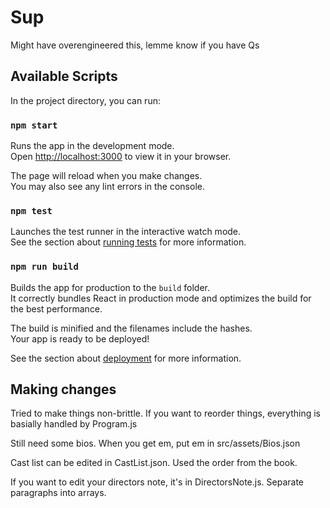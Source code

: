 # Sup

Might have overengineered this, lemme know if you have Qs

## Available Scripts

In the project directory, you can run:

### `npm start`

Runs the app in the development mode.\
Open [http://localhost:3000](http://localhost:3000) to view it in your browser.

The page will reload when you make changes.\
You may also see any lint errors in the console.

### `npm test`

Launches the test runner in the interactive watch mode.\
See the section about [running tests](https://facebook.github.io/create-react-app/docs/running-tests) for more information.

### `npm run build`

Builds the app for production to the `build` folder.\
It correctly bundles React in production mode and optimizes the build for the best performance.

The build is minified and the filenames include the hashes.\
Your app is ready to be deployed!

See the section about [deployment](https://facebook.github.io/create-react-app/docs/deployment) for more information.

## Making changes

Tried to make things non-brittle. If you want to reorder things, everything is basially handled by Program.js

Still need some bios. When you get em, put em in src/assets/Bios.json

Cast list can be edited in CastList.json. Used the order from the book.

If you want to edit your directors note, it's in DirectorsNote.js. Separate paragraphs into arrays.